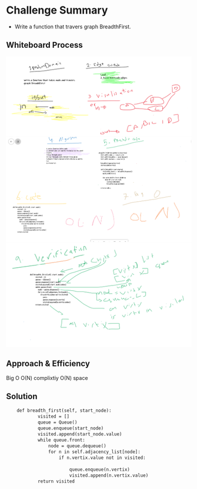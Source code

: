 # Challenge Summary
- Write a function that travers graph BreadthFirst.

## Whiteboard Process
![array-shifting](graph_breadth_first_1.PNG)
![array-shifting](graph_breadth_first_2.PNG)
![array-shifting](graph_breadth_first_3.PNG)

## Approach & Efficiency
Big O
O(N) complixtiy
O(N) space

## Solution
```
    def breadth_first(self, start_node):
            visited = [] 
            queue = Queue() 
            queue.enqueue(start_node) 
            visited.append(start_node.value)
            while queue.front: 
                node = queue.dequeue() 
                for n in self.adjacency_list[node]: 
                    if n.vertix.value not in visited: 
                        
                        queue.enqueue(n.vertix)                        
                        visited.append(n.vertix.value)
            return visited

```